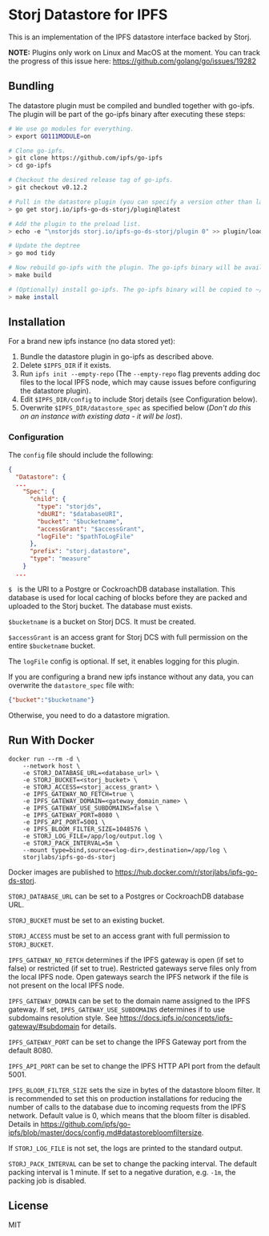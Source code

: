 # Storj Datastore for IPFS

This is an implementation of the IPFS datastore interface backed by Storj.

**NOTE:** Plugins only work on Linux and MacOS at the moment. You can track the progress of this issue here: https://github.com/golang/go/issues/19282

## Bundling

The datastore plugin must be compiled and bundled together with go-ipfs. The plugin will be part of the go-ipfs binary after executing these steps:

```bash
# We use go modules for everything.
> export GO111MODULE=on

# Clone go-ipfs.
> git clone https://github.com/ipfs/go-ipfs
> cd go-ipfs

# Checkout the desired release tag of go-ipfs.
> git checkout v0.12.2

# Pull in the datastore plugin (you can specify a version other than latest if you'd like).
> go get storj.io/ipfs-go-ds-storj/plugin@latest

# Add the plugin to the preload list.
> echo -e "\nstorjds storj.io/ipfs-go-ds-storj/plugin 0" >> plugin/loader/preload_list

# Update the deptree
> go mod tidy

# Now rebuild go-ipfs with the plugin. The go-ipfs binary will be available at cmd/ipfs/ipfs.
> make build

# (Optionally) install go-ipfs. The go-ipfs binary will be copied to ~/go/bin/ipfs.
> make install
```

## Installation

For a brand new ipfs instance (no data stored yet):

1. Bundle the datastore plugin in go-ipfs as described above.
2. Delete `$IPFS_DIR` if it exists.
3. Run `ipfs init --empty-repo` (The `--empty-repo` flag prevents adding doc files to the local IPFS node, which may cause issues before configuring the datastore plugin). 
4. Edit `$IPFS_DIR/config` to include Storj details (see Configuration below).
5. Overwrite `$IPFS_DIR/datastore_spec` as specified below (*Don't do this on an instance with existing data - it will be lost*).

### Configuration

The `config` file should include the following:
```json
{
  "Datastore": {
  ...
    "Spec": {
      "child": {
        "type": "storjds",
        "dbURI": "$databaseURI",
        "bucket": "$bucketname",
        "accessGrant": "$accessGrant",
        "logFile": "$pathToLogFile"
      },
      "prefix": "storj.datastore",
      "type": "measure"
    }
  ...
```
`$ ` is the URI to a Postgre or CockroachDB database installation. This database is used for local caching of blocks before they are packed and uploaded to the Storj bucket. The database must exists. 

`$bucketname` is a bucket on Storj DCS. It must be created.

`$accessGrant` is an access grant for Storj DCS with full permission on the entire `$bucketname` bucket.

The `logFile` config is optional. If set, it enables logging for this plugin.

If you are configuring a brand new ipfs instance without any data, you can overwrite the `datastore_spec` file with:

```json
{"bucket":"$bucketname"}
```

Otherwise, you need to do a datastore migration.

## Run With Docker

```
docker run --rm -d \
    --network host \
    -e STORJ_DATABASE_URL=<database_url> \
    -e STORJ_BUCKET=<storj_bucket> \
    -e STORJ_ACCESS=<storj_access_grant> \
    -e IPFS_GATEWAY_NO_FETCH=true \
    -e IPFS_GATEWAY_DOMAIN=<gateway_domain_name> \
    -e IPFS_GATEWAY_USE_SUBDOMAINS=false \
    -e IPFS_GATEWAY_PORT=8080 \
    -e IPFS_API_PORT=5001 \
    -e IPFS_BLOOM_FILTER_SIZE=1048576 \
    -e STORJ_LOG_FILE=/app/log/output.log \
    -e STORJ_PACK_INTERVAL=5m \
    --mount type=bind,source=<log-dir>,destination=/app/log \
    storjlabs/ipfs-go-ds-storj
```

Docker images are published to https://hub.docker.com/r/storjlabs/ipfs-go-ds-storj.

`STORJ_DATABASE_URL` can be set to a Postgres or CockroachDB database URL.

`STORJ_BUCKET` must be set to an existing bucket.

`STORJ_ACCESS` must be set to an access grant with full permission to `STORJ_BUCKET`.

`IPFS_GATEWAY_NO_FETCH` determines if the IPFS gateway is open (if set to false) or restricted (if set to true). Restricted gateways serve files only from the local IPFS node. Open gateways search the IPFS network if the file is not present on the local IPFS node.

`IPFS_GATEWAY_DOMAIN` can be set to the domain name assigned to the IPFS gateway. If set, `IPFS_GATEWAY_USE_SUBDOMAINS` determines if to use subdomains resolution style. See https://docs.ipfs.io/concepts/ipfs-gateway/#subdomain for details.

`IPFS_GATEWAY_PORT` can be set to change the IPFS Gateway port from the default 8080.

`IPFS_API_PORT` can be set to change the IPFS HTTP API port from the default 5001.

`IPFS_BLOOM_FILTER_SIZE` sets the size in bytes of the datastore bloom filter. It is recommended to set this on production installations for reducing the number of calls to the database due to incoming requests from the IPFS network. Default value is 0, which means that the bloom filter is disabled. Details in https://github.com/ipfs/go-ipfs/blob/master/docs/config.md#datastorebloomfiltersize.

If `STORJ_LOG_FILE` is not set, the logs are printed to the standard output.

`STORJ_PACK_INTERVAL` can be set to change the packing interval. The default packing interval is 1 minute. If set to a negative duration, e.g. `-1m`, the packing job is disabled.

## License

MIT

